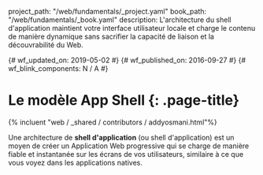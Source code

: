 project_path: "/web/fundamentals/_project.yaml"
book_path: "/web/fundamentals/_book.yaml"
description: L'architecture du shell d'application maintient votre interface utilisateur
  locale et charge le contenu de manière dynamique sans sacrifier la capacité de liaison
  et la découvrabilité du Web.

{# wf_updated_on: 2019-05-02 #} {# wf_published_on: 2016-09-27 #} {# wf_blink_components: N / A #}

# Le modèle App Shell {: .page-title}

{% incluent "web / _shared / contributors / addyosmani.html"%}

Une architecture de **shell d'application** (ou shell d'application) est un moyen de créer un Application Web progressive qui se charge de manière fiable et instantanée sur les écrans de vos utilisateurs, similaire à ce que vous voyez dans les applications natives.
